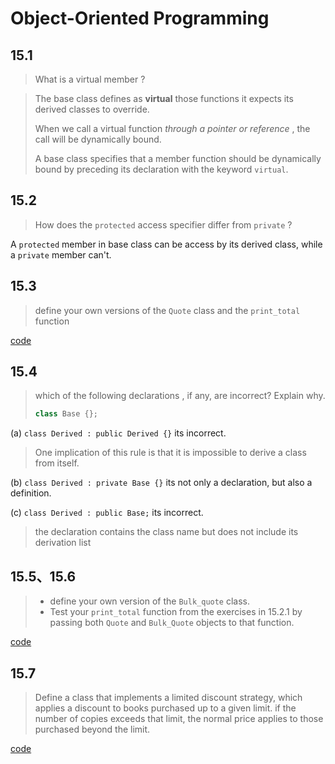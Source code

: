 # Object-Oriented Programming

## 15.1

> What is a virtual member ?

> The base class defines as **virtual** those functions it expects its derived classes to override.
>
> When we call a virtual function *through a pointer or reference* , the call will be dynamically bound.
>
> A base class specifies that a member function should be dynamically bound by preceding its declaration with the keyword `virtual`.

## 15.2

> How does the `protected` access specifier differ from `private` ?

A `protected` member in base class can be access  by its derived class, while a `private` member can't.

## 15.3

> define your own versions of the `Quote` class and the `print_total` function

[code](./exercise15_3.cpp)

## 15.4

> which of the following declarations , if any, are incorrect? Explain why.
>
> ```c++
> class Base {};
> ```
>
> 

(a) `class Derived : public Derived {}` its incorrect. 

> One implication of this rule is that it is impossible to derive a class from itself.

(b) `class Derived : private Base {}` its not only a declaration, but also a definition.

(c) `class Derived : public Base;` its incorrect.

> the declaration contains the class name but does not include its derivation list

## 15.5、15.6

> - define your own version of the `Bulk_quote` class.
> - Test your `print_total` function from the exercises in 15.2.1 by passing both `Quote` and `Bulk_Quote` objects to that function.

[code](./exercise15_5.cpp)

## 15.7

> Define a class that implements a limited discount strategy, which applies a discount to books purchased up to a given limit. if the number of copies exceeds that limit, the normal price applies to those purchased beyond the limit.

[code](./exercise15_7.cpp)